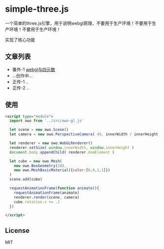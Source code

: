 # simple-three.js
一个简单的three.js引擎，用于说明webgl原理，不要用于生产环境！不要用于生产环境！不要用于生产环境！

实现了核心功能

## 文章列表
* 番外-1 [webgl与四元数](https://github.com/dwqdaiwenqi/simple-three.js/blob/master/webgl%26quaternions.MD)
* ...创作中...
* 正传-1  ..
* 正传-2  ..

## 使用
```html
<script type="module">
  import owo from '../src/owo-gl.js'

  let scene = new owo.Scene()
  let camera = new owo.PerspectiveCamera( 45, innerWidth / innerHeight, 0.1, 1000)

  let renderer = new owo.WebGLRenderer()
  renderer.setSize( window.innerWidth, window.innerHeight )
  document.body.appendChild( renderer.domElement )

  let cube = new owo.Mesh(
    new owo.BoxGeometry(20),
    new owo.MeshBasicMaterial({color:[0,0,1,1]})
  )
  scene.add(cube)

  requestAnimationFrame(function animate(){
    requestAnimationFrame(animate)
    renderer.render(scene, camera)
    cube.rotation.x += .1
  })

</script>
```

## License

MIT

